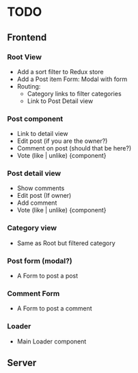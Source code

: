 # TODO

## Frontend

### Root View

* Add a sort filter to Redux store
* Add a Post item Form: Modal with form
* Routing:
  * Category links to filter categories
  * Link to Post Detail view

### Post component

* Link to detail view
* Edit post (if you are the owner?)
* Comment on post (should that be here?)
* Vote (like | unlike) {component}

### Post detail view

* Show comments
* Edit post (If owner)
* Add comment
* Vote (like | unlike) {component}

### Category view

* Same as Root but filtered category

### Post form (modal?)

* A Form to post a post

### Comment Form

* A Form to post a comment

### Loader

* Main Loader component

## Server
